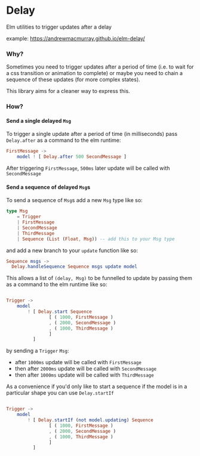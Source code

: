 # Delay

Elm utilities to trigger updates after a delay

example: https://andrewmacmurray.github.io/elm-delay/

### Why?

Sometimes you need to trigger updates after a period of time (i.e. to wait for a css transition or animation to complete) or maybe you need to chain a sequence of these updates (for more complex states).

This library aims for a cleaner way to express this.

### How?

#### Send a single delayed `Msg`

To trigger a single update after a period of time (in milliseconds) pass `Delay.after` as a command to the elm runtime:

```elm
FirstMessage ->
    model ! [ Delay.after 500 SecondMessage ]
```

After triggering `FirstMessage`, `500ms` later update will be called with `SecondMessage`

#### Send a sequence of delayed `Msg`s

To send a sequence of `Msg`s add a new `Msg` type like so:

```elm
type Msg
    = Trigger
    | FirstMessage
    | SecondMessage
    | ThirdMessage
    | Sequence (List (Float, Msg)) -- add this to your Msg type
```

and add a new branch to your `update` function like so:

```elm
Sequence msgs ->
  Delay.handleSequence Sequence msgs update model
```

This allows a list of `(delay, Msg)` to be funnelled to update by passing them as a command to the elm runtime like so:

```elm

Trigger ->
    model
        ! [ Delay.start Sequence
                [ ( 1000, FirstMessage )
                , ( 2000, SecondMessage )
                , ( 1000, ThirdMessage )
                ]
          ]
```

by sending a `Trigger` `Msg`:

+ after `1000ms` update will be called with `FirstMessage`
+ then after `2000ms` update will be called with `SecondMessage`
+ then after `1000ms` update will be called with `ThirdMessage`


As a convenience if you'd only like to start a sequence if the model is in a particular shape you can use `Delay.startIf`

```elm

Trigger ->
    model
        ! [ Delay.startIf (not model.updating) Sequence
                [ ( 1000, FirstMessage )
                , ( 2000, SecondMessage )
                , ( 1000, ThirdMessage )
                ]
          ]
```
